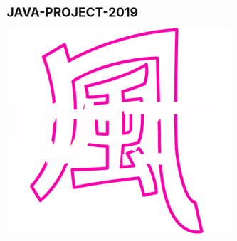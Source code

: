 # JAVA-PROJECT-2019
<img src="https://github.com/ishitb/JAVA-PROJECT-2019/blob/main/straightlogoinsvg-_2_.png"/>
